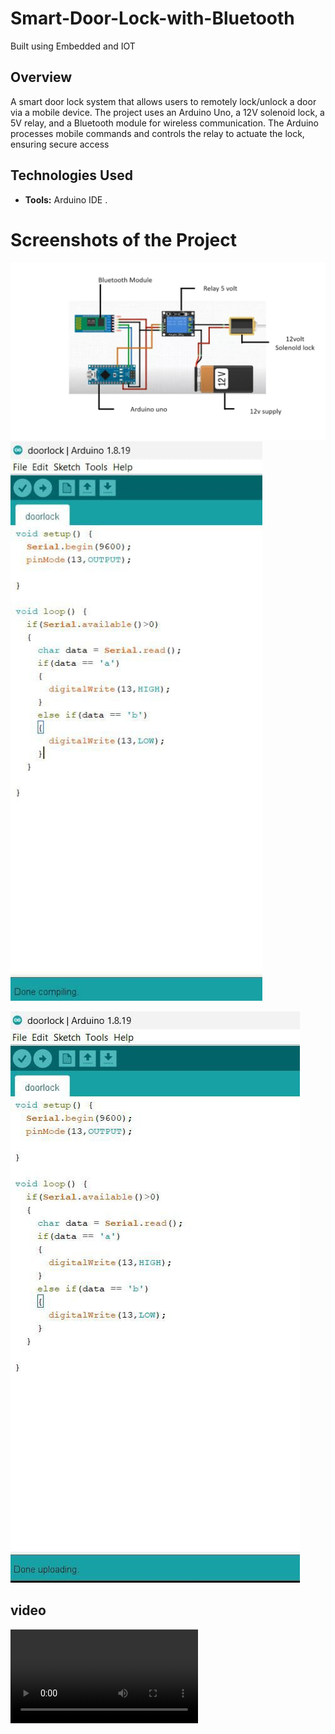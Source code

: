 # Smart-Door-Lock-with-Bluetooth
Built using Embedded and IOT


## Overview
A smart door lock system that allows users to remotely lock/unlock a door via a mobile device. The project uses an Arduino Uno, a 12V solenoid lock, a 5V relay, and a Bluetooth module for wireless communication. The Arduino processes mobile commands and controls the relay to actuate the lock, ensuring secure access

## Technologies Used
- **Tools:** Arduino IDE .
  
# Screenshots of the Project
![Model screenshot](project/Model.jpg)
![Arduino IDE Screenshot](project/compilation_process.jpg)

![](project/uploading_process.jpg)
## video
![video](project/video.mp4)


  


